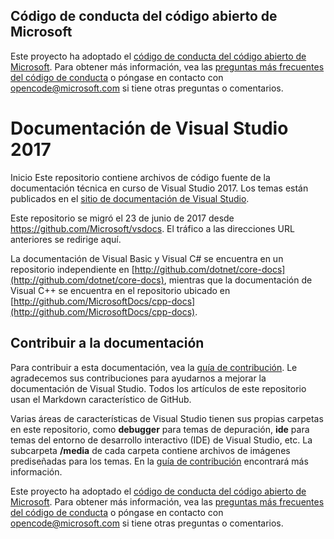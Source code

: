## <a name="microsoft-open-source-code-of-conduct"></a>Código de conducta del código abierto de Microsoft

Este proyecto ha adoptado el [código de conducta del código abierto de Microsoft](https://opensource.microsoft.com/codeofconduct/).
Para obtener más información, vea las [preguntas más frecuentes del código de conducta](https://opensource.microsoft.com/codeofconduct/faq/) o póngase en contacto con [opencode@microsoft.com](mailto:opencode@microsoft.com) si tiene otras preguntas o comentarios.

# <a name="visual-studio-2017-documentation"></a>Documentación de Visual Studio 2017

Inicio Este repositorio contiene archivos de código fuente de la documentación técnica en curso de Visual Studio 2017. Los temas están publicados en el [sitio de documentación de Visual Studio](https://docs.microsoft.com/visualstudio).

Este repositorio se migró el 23 de junio de 2017 desde https://github.com/Microsoft/vsdocs. El tráfico a las direcciones URL anteriores se redirige aquí.

La documentación de Visual Basic y Visual C# se encuentra en un repositorio independiente en [http://github.com/dotnet/core-docs](http://github.com/dotnet/core-docs), mientras que la documentación de Visual C++ se encuentra en el repositorio ubicado en [http://github.com/MicrosoftDocs/cpp-docs](http://github.com/MicrosoftDocs/cpp-docs).

## <a name="contributing-to-the-documentation"></a>Contribuir a la documentación

Para contribuir a esta documentación, vea la [guía de contribución](https://github.com/MicrosoftDocs/visualstudio-docs/blob/master/CONTRIBUTING.md).
Le agradecemos sus contribuciones para ayudarnos a mejorar la documentación de Visual Studio. Todos los artículos de este repositorio usan el Markdown característico de GitHub.

Varias áreas de características de Visual Studio tienen sus propias carpetas en este repositorio, como **debugger** para temas de depuración, **ide** para temas del entorno de desarrollo interactivo (IDE) de Visual Studio, etc. La subcarpeta **/media** de cada carpeta contiene archivos de imágenes prediseñadas para los temas. En la [guía de contribución](https://github.com/MicrosoftDocs/visualstudio-docs/blob/master/CONTRIBUTING.md) encontrará más información.

Este proyecto ha adoptado el [código de conducta del código abierto de Microsoft](https://opensource.microsoft.com/codeofconduct/). Para obtener más información, vea las [preguntas más frecuentes del código de conducta](https://opensource.microsoft.com/codeofconduct/faq/) o póngase en contacto con [opencode@microsoft.com](mailto:opencode@microsoft.com) si tiene otras preguntas o comentarios.

